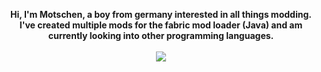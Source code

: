 <p align="center">
  <b>Hi, I'm Motschen, a boy from germany interested in all things modding.</b><br>
  <b>I've created multiple mods for the fabric mod loader (Java) and am currently looking into other programming languages.</b>
  <br><br>
  <img src="https://github-readme-stats.vercel.app/api?username=Motschen&show_icons=true&theme=dark">
</p>
